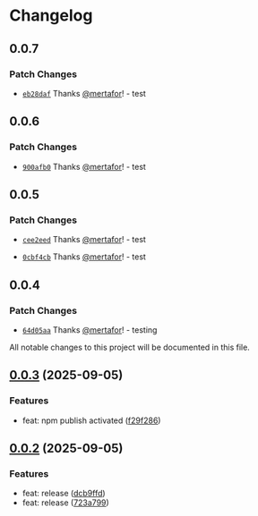 # Changelog

## 0.0.7

### Patch Changes

- [`eb28daf`](https://github.com/ruforms/workspace/commit/eb28dafe8c770f27999ba299f8b7cc3b3131af43) Thanks [@mertafor](https://github.com/mertafor)! - test

## 0.0.6

### Patch Changes

- [`900afb0`](https://github.com/ruforms/workspace/commit/900afb0fa240009ff24eb7486dca4117a6868cb1) Thanks [@mertafor](https://github.com/mertafor)! - test

## 0.0.5

### Patch Changes

- [`cee2eed`](https://github.com/ruforms/workspace/commit/cee2eedc58c22a6743d9e9345a2a81b18aee573c) Thanks [@mertafor](https://github.com/mertafor)! - test

- [`0cbf4cb`](https://github.com/ruforms/workspace/commit/0cbf4cbbf08baf9535a03c6e8cc3d760fbfb061a) Thanks [@mertafor](https://github.com/mertafor)! - test

## 0.0.4

### Patch Changes

- [`64d05aa`](https://github.com/ruforms/workspace/commit/64d05aad0dc13403681bc43a3660c58b3788be0e) Thanks [@mertafor](https://github.com/mertafor)! - testing

All notable changes to this project will be documented in this file.

## [0.0.3](https://github.com/ruforms/primitives/compare/v0.0.2...v0.0.3) (2025-09-05)

### Features

- feat: npm publish activated ([f29f286](///commit/f29f286dca5b57eed29e93a3a3ab519f7d3e874b))

## [0.0.2](https://github.com/ruforms/primitives/compare/v0.0.1...v0.0.2) (2025-09-05)

### Features

- feat: release ([dcb9ffd](///commit/dcb9ffdec214c6df77f19c0035dffe14ae223225))
- feat: release ([723a799](///commit/723a79969c2c76b939e90c070fba77da732ce0cc))
